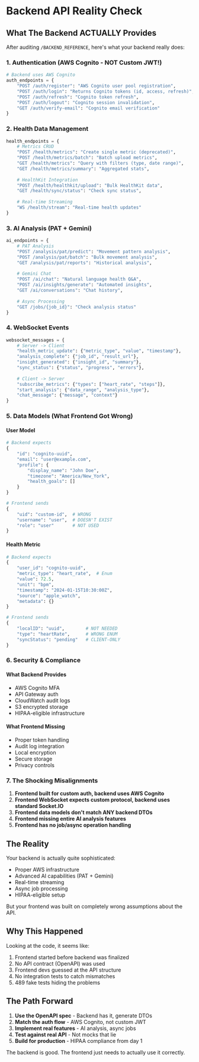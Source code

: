 # Backend API Reality Check

## What The Backend ACTUALLY Provides

After auditing `/BACKEND_REFERENCE`, here's what your backend really does:

### 1. Authentication (AWS Cognito - NOT Custom JWT!)
```python
# Backend uses AWS Cognito
auth_endpoints = {
    "POST /auth/register": "AWS Cognito user pool registration",
    "POST /auth/login": "Returns Cognito tokens (id, access, refresh)",
    "POST /auth/refresh": "Cognito token refresh",
    "POST /auth/logout": "Cognito session invalidation",
    "GET /auth/verify-email": "Cognito email verification"
}
```

### 2. Health Data Management
```python
health_endpoints = {
    # Metrics CRUD
    "POST /health/metrics": "Create single metric (deprecated)",
    "POST /health/metrics/batch": "Batch upload metrics",
    "GET /health/metrics": "Query with filters (type, date range)",
    "GET /health/metrics/summary": "Aggregated stats",
    
    # HealthKit Integration
    "POST /health/healthkit/upload": "Bulk HealthKit data",
    "GET /health/sync/status": "Check sync status",
    
    # Real-time Streaming
    "WS /health/stream": "Real-time health updates"
}
```

### 3. AI Analysis (PAT + Gemini)
```python
ai_endpoints = {
    # PAT Analysis
    "POST /analysis/pat/predict": "Movement pattern analysis",
    "POST /analysis/pat/batch": "Bulk movement analysis",
    "GET /analysis/pat/reports": "Historical analysis",
    
    # Gemini Chat
    "POST /ai/chat": "Natural language health Q&A",
    "POST /ai/insights/generate": "Automated insights",
    "GET /ai/conversations": "Chat history",
    
    # Async Processing
    "GET /jobs/{job_id}": "Check analysis status"
}
```

### 4. WebSocket Events
```python
websocket_messages = {
    # Server -> Client
    "health_metric_update": {"metric_type", "value", "timestamp"},
    "analysis_complete": {"job_id", "result_url"},
    "insight_generated": {"insight_id", "summary"},
    "sync_status": {"status", "progress", "errors"},
    
    # Client -> Server
    "subscribe_metrics": {"types": ["heart_rate", "steps"]},
    "start_analysis": {"data_range", "analysis_type"},
    "chat_message": {"message", "context"}
}
```

### 5. Data Models (What Frontend Got Wrong)

#### User Model
```python
# Backend expects
{
    "id": "cognito-uuid",
    "email": "user@example.com",
    "profile": {
        "display_name": "John Doe",
        "timezone": "America/New_York",
        "health_goals": []
    }
}

# Frontend sends
{
    "uid": "custom-id",  # WRONG
    "username": "user",  # DOESN'T EXIST
    "role": "user"       # NOT USED
}
```

#### Health Metric
```python
# Backend expects
{
    "user_id": "cognito-uuid",
    "metric_type": "heart_rate",  # Enum
    "value": 72.5,
    "unit": "bpm",
    "timestamp": "2024-01-15T10:30:00Z",
    "source": "apple_watch",
    "metadata": {}
}

# Frontend sends
{
    "localID": "uuid",        # NOT NEEDED
    "type": "heartRate",      # WRONG ENUM
    "syncStatus": "pending"   # CLIENT-ONLY
}
```

### 6. Security & Compliance

#### What Backend Provides
- AWS Cognito MFA
- API Gateway auth
- CloudWatch audit logs
- S3 encrypted storage
- HIPAA-eligible infrastructure

#### What Frontend Missing
- Proper token handling
- Audit log integration
- Local encryption
- Secure storage
- Privacy controls

### 7. The Shocking Misalignments

1. **Frontend built for custom auth, backend uses AWS Cognito**
2. **Frontend WebSocket expects custom protocol, backend uses standard Socket.IO**
3. **Frontend data models don't match ANY backend DTOs**
4. **Frontend missing entire AI analysis features**
5. **Frontend has no job/async operation handling**

## The Reality

Your backend is actually quite sophisticated:
- Proper AWS infrastructure
- Advanced AI capabilities (PAT + Gemini)
- Real-time streaming
- Async job processing
- HIPAA-eligible setup

But your frontend was built on completely wrong assumptions about the API.

## Why This Happened

Looking at the code, it seems like:
1. Frontend started before backend was finalized
2. No API contract (OpenAPI) was used
3. Frontend devs guessed at the API structure
4. No integration tests to catch mismatches
5. 489 fake tests hiding the problems

## The Path Forward

1. **Use the OpenAPI spec** - Backend has it, generate DTOs
2. **Match the auth flow** - AWS Cognito, not custom JWT
3. **Implement real features** - AI analysis, async jobs
4. **Test against real API** - Not mocks that lie
5. **Build for production** - HIPAA compliance from day 1

The backend is good. The frontend just needs to actually use it correctly.